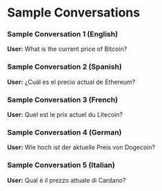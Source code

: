 # Sample Conversations

### Sample Conversation 1 (English)
**User:** What is the current price of Bitcoin?

### Sample Conversation 2 (Spanish)
**User:** ¿Cuál es el precio actual de Ethereum?

### Sample Conversation 3 (French)
**User:** Quel est le prix actuel du Litecoin?

### Sample Conversation 4 (German)
**User:** Wie hoch ist der aktuelle Preis von Dogecoin?

### Sample Conversation 5 (Italian)
**User:** Qual è il prezzo attuale di Cardano?
